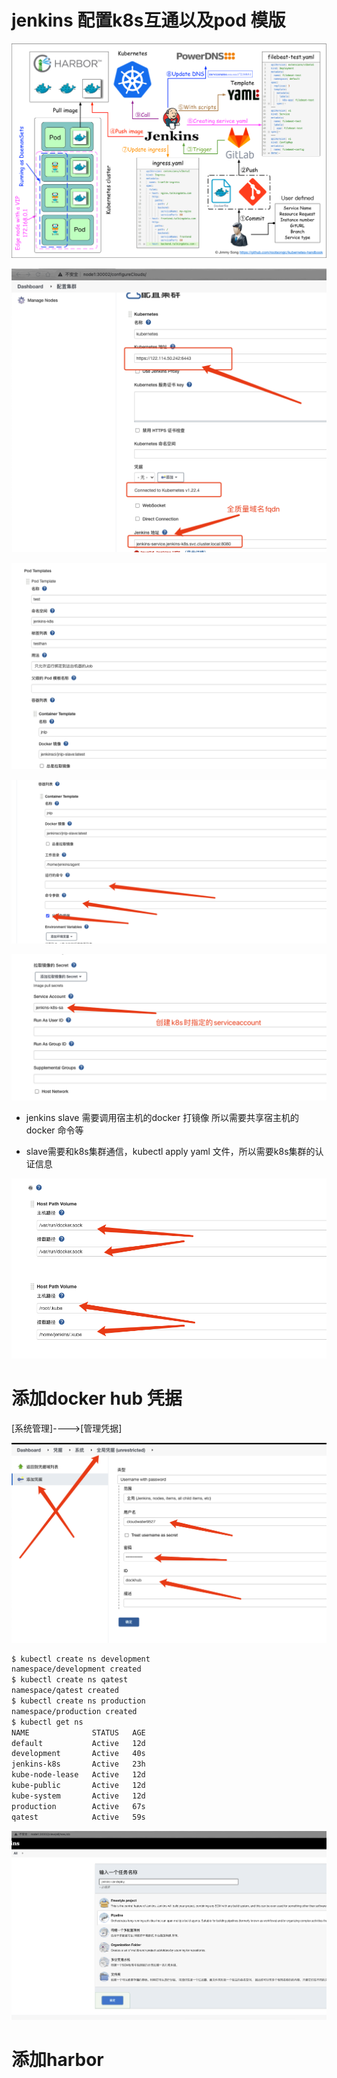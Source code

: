 # jenkins 配置k8s互通以及pod 模版

![img](./pic/kubernetes-jenkins-ci-cd.png)

![image-20211219203856678](./pic/image-20211219203856678.png)

![image-20211219204820465](./pic/image-20211219204820465.png)

![image-20211219204910336](./pic/image-20211219204910336.png)

![image-20211219205056671](./pic/image-20211219205056671.png)

- jenkins slave 需要调用宿主机的docker 打镜像 所以需要共享宿主机的docker 命令等

- slave需要和k8s集群通信，kubectl apply yaml 文件，所以需要k8s集群的认证信息

![image-20211219205623058](./pic/image-20211219205623058.png)

# 添加docker hub 凭据

[系统管理]---->[管理凭据]

![image-20211219210310386](./pic/image-20211219210310386.png)

```bash
$ kubectl create ns development
namespace/development created
$ kubectl create ns qatest    
namespace/qatest created
$ kubectl create ns production                                                                                                          
namespace/production created
$ kubectl get ns               
NAME              STATUS   AGE
default           Active   12d
development       Active   40s
jenkins-k8s       Active   23h
kube-node-lease   Active   12d
kube-public       Active   12d
kube-system       Active   12d
production        Active   67s
qatest            Active   59s
```

![image-20211219212605210](./pic/image-20211219212605210.png)

# 添加harbor